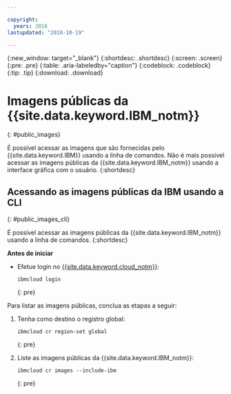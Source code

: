```yaml
---

copyright:
  years: 2018
lastupdated: "2018-10-19"

---
```


{:new_window: target="_blank"}
{:shortdesc: .shortdesc}
{:screen: .screen}
{:pre: .pre}
{:table: .aria-labeledby="caption"}
{:codeblock: .codeblock}
{:tip: .tip}
{:download: .download}

# Imagens públicas da {{site.data.keyword.IBM_notm}}
{: #public_images}

É possível acessar as imagens que são fornecidas pelo {{site.data.keyword.IBM}} usando a linha de comandos. Não é mais possível acessar as imagens públicas da {{site.data.keyword.IBM_notm}} usando a interface gráfica com o usuário.
{:shortdesc}

## Acessando as imagens públicas da IBM usando a CLI
{: #public_images_cli}

É possível acessar as imagens públicas da {{site.data.keyword.IBM_notm}} usando a linha de comandos.
{:shortdesc}

**Antes de iniciar**

- Efetue login no [{{site.data.keyword.cloud_notm}}](/docs/cli/reference/ibmcloud/bx_cli.html#ibmcloud_login):

  ```
  ibmcloud login
  ```
  {: pre}

Para listar as imagens públicas, conclua as etapas a seguir:

1. Tenha como destino o registro global:

   ```
   ibmcloud cr region-set global
   ```
   {: pre}

2. Liste as imagens públicas da {{site.data.keyword.IBM_notm}}:

   ```
   ibmcloud cr images --include-ibm
   ```
   {: pre}
